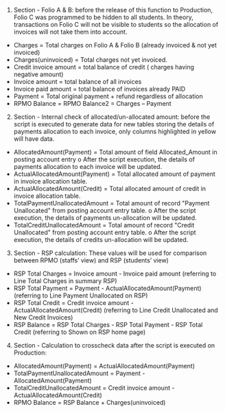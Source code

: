 1.	Section - Folio A & B: before the release of this function to Production, Folio C was programmed to be hidden to all students. In theory, transactions on Folio C will not be visible to students so the allocation of invoices will not take them into account.

-	Charges = Total charges on Folio A & Folio B (already invoiced & not yet invoiced)
-	Charges(uninvoiced) = Total charges not yet invoiced.
-	Credit invoice amount = total balance of credit ( charges having negative amount)
-	Invoice amount = total balance of all invoices
-	Invoice paid amount = total balance of invoices already PAID
-	Payment = Total original payment + refund regardless of allocation
-	RPMO Balance = RPMO Balance2 = Charges – Payment

2.	Section - Internal check of allocated/un-allocated amount: before the script is executed to generate data for new tables storing the details of payments allocation to each invoice, only columns highlighted in yellow will have data.

-	AllocatedAmount(Payment) = Total amount of field Allocated_Amount in posting account entry 
o	After the script execution, the details of payments allocation to each invoice will be updated.
-	ActualAllocatedAmount(Payment) = Total allocated amount of payment in invoice allocation table.
-	ActualAllocatedAmount(Credit) = Total allocated amount of credit in invoice allocation table.
-	TotalPaymentUnallocatedAmount = Total amount of record "Payment Unallocated" from posting account entry table. 
o	After the script execution, the details of payments un-allocation will be updated.
-	TotalCreditUnallocatedAmount = Total amount of record "Credit Unallocated" from posting account entry table. 
o	After the script execution, the details of credits un-allocation will be updated.

3.	Section - RSP calculation: These values will be used for comparison between RPMO (staffs’ view) and RSP (students’ view) 

-	RSP Total Charges = Invoice amount - Invoice paid amount  (referring to Line Total Charges in summary RSP)
-	RSP Total Payment = Payment - ActualAllocatedAmount(Payment) (referring to Line Payment Unallocated on RSP)
-	RSP Total Credit = Credit invoice amount - ActualAllocatedAmount(Credit) (referring to Line Credit Unallocated and New Credit Invoices)
-	RSP Balance = RSP Total Charges - RSP Total Payment - RSP Total Credit  (referring to Shown on RSP home page)

4.	Section - Calculation to crosscheck data after the script is executed on Production:

-	AllocatedAmount(Payment) = ActualAllocatedAmount(Payment) 
-	TotalPaymentUnallocatedAmount = Payment - AllocatedAmount(Payment) 
-	TotalCreditUnallocatedAmount = Credit invoice amount - ActualAllocatedAmount(Credit)
-	RPMO Balance = RSP Balance + Charges(uninvoiced)

